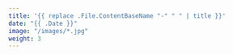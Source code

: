 ```yaml
---
title: '{{ replace .File.ContentBaseName "-" " " | title }}'
date: "{{ .Date }}"
image: "/images/*.jpg"
weight: 3
---
```

